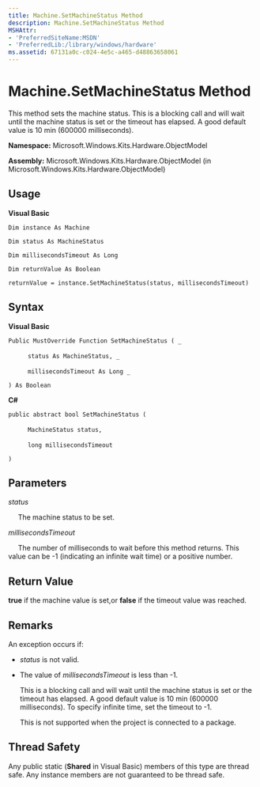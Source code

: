 ```yaml
---
title: Machine.SetMachineStatus Method
description: Machine.SetMachineStatus Method
MSHAttr:
- 'PreferredSiteName:MSDN'
- 'PreferredLib:/library/windows/hardware'
ms.assetid: 67131a0c-c024-4e5c-a465-d48863658061
---
```


# Machine.SetMachineStatus Method


This method sets the machine status. This is a blocking call and will wait until the machine status is set or the timeout has elapsed. A good default value is 10 min (600000 milliseconds).

**Namespace:** Microsoft.Windows.Kits.Hardware.ObjectModel

**Assembly:** Microsoft.Windows.Kits.Hardware.ObjectModel (in Microsoft.Windows.Kits.Hardware.ObjectModel)

## <span id="Usage"></span><span id="usage"></span><span id="USAGE"></span>Usage


**Visual Basic**

`Dim instance As Machine`

`Dim status As MachineStatus`

`Dim millisecondsTimeout As Long`

`Dim returnValue As Boolean`

`returnValue = instance.SetMachineStatus(status, millisecondsTimeout)`

## <span id="Syntax"></span><span id="syntax"></span><span id="SYNTAX"></span>Syntax


**Visual Basic**

`Public MustOverride Function SetMachineStatus ( _`

          `status As MachineStatus, _`

          `millisecondsTimeout As Long _`

`) As Boolean`

**C#**

`public abstract bool SetMachineStatus (`

          `MachineStatus status,`

          `long millisecondsTimeout`

`)`

## <span id="Parameters"></span><span id="parameters"></span><span id="PARAMETERS"></span>Parameters


*status*

     The machine status to be set.

*millisecondsTimeout*

     The number of milliseconds to wait before this method returns. This value can be -1 (indicating an infinite wait time) or a positive number.

## <span id="Return_Value"></span><span id="return_value"></span><span id="RETURN_VALUE"></span>Return Value


**true** if the machine value is set,or **false** if the timeout value was reached.

## <span id="Remarks"></span><span id="remarks"></span><span id="REMARKS"></span>Remarks


An exception occurs if:

-   *status* is not valid.

-   The value of *millisecondsTimeout* is less than -1.

    This is a blocking call and will wait until the machine status is set or the timeout has elapsed. A good default value is 10 min (600000 milliseconds). To specify infinite time, set the timeout to -1.

    This is not supported when the project is connected to a package.

## <span id="Thread_Safety"></span><span id="thread_safety"></span><span id="THREAD_SAFETY"></span>Thread Safety


Any public static (**Shared** in Visual Basic) members of this type are thread safe. Any instance members are not guaranteed to be thread safe.

 

 






